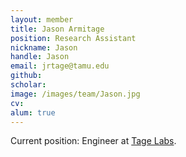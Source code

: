 ```yaml
---
layout: member
title: Jason Armitage
position: Research Assistant
nickname: Jason
handle: Jason
email: jrtage@tamu.edu
github: 
scholar: 
image: /images/team/Jason.jpg
cv: 
alum: true
---
```


Current position: Engineer at [Tage Labs](https://www.tagelabs.com/).
